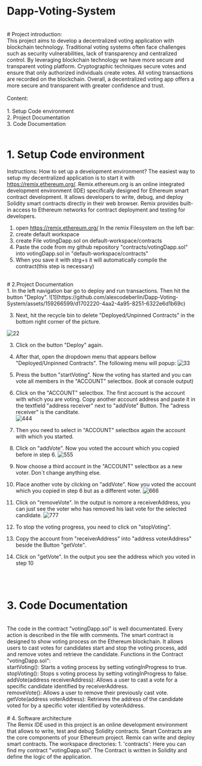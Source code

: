 # Dapp-Voting-System
<br> 
# Project introduction:<br> 
This project aims to develop a decentralized voting application with blockchain technology. Traditional voting systems often face challenges such as security vulnerabilities, lack of transparency and centralized control. By leveraging blockchain technology we have more secure and transparent voting platform. Cryptographic techniques secure votes and ensure that only authorized individuals create votes. All voting transactions are recorded on the blockchain. Overall, a decentralized voting app offers a more secure and transparent with greater confidence and trust.
<br> <br>  
Content:<br> <br> 
1. Setup Code environment <br> 
2. Project Documentation <br> 
3. Code Documentation<br> 
<br> 

# 1. Setup Code environment<br> 

Instructions: How to set up a development environment?
The easiest way to setup my decentralized application is to start it with https://remix.ethereum.org/. Remix.ethereum.org is an online integrated development environment (IDE) specifically designed for Ethereum smart         contract development. It allows developers to write, debug, and deploy Solidity smart contracts directly in their web browser. Remix provides built-in access to Ethereum networks for contract deployment and testing for       developers.
1. open https://remix.ethereum.org/
      In the remix Filesystem on the left bar:
3. create default workspace
4. create File votingDapp.sol on default-workspace/contracts
5. Paste the code from my github repository "contracts/votingDapp.sol" into votingDapp.sol in "default-workspace/contracts"
6. When you save it with strg+s it will automatically compile the contract(this step is necessary)
<br> 
# 2.Project Documentation<br> 
1. In the left navigation bar go to deploy and run transactions. Then hit the button "Deploy".
![1](https://github.com/alexcodeberlin/Dapp-Voting-System/assets/159266599/d1702220-4aa2-4a95-8251-6322e6d1b69c)


3. Next, hit the recycle bin to delete "Deployed/Unpinned Contracts" in the bottom right corner of the picture.

![22](https://github.com/alexcodeberlin/Dapp-Voting-System/assets/159266599/37ac6c76-01f3-468e-a3b2-5e8e1b16e4bf)


3. Click on the button "Deploy" again.
4. After that, open the dropdown menu that appears bellow "Deployed/Unpinned Contracts". The following menu will popup:
![33](https://github.com/alexcodeberlin/Dapp-Voting-System/assets/159266599/2653c03b-8d11-4c34-a059-cd60fae70214)
5. Press the button "startVoting". Now the voting has started and you can vote all members in the "ACCOUNT" selectbox. (look at console output)
6. Click on the "ACCOUNT" selectbox. The first account is the account with which you are voting. Copy another account address and paste it in the textfield "address receiver" next to "addVote" Button. The "adress receiver" is the canditate.  
![444](https://github.com/alexcodeberlin/Dapp-Voting-System/assets/159266599/fb00ce68-9cc5-474d-8bcb-839c1bc6f6ff)
7. Then you need to select in "ACCOUNT" selectbox again the account with which you started.

8. Click on "addVote". Now you voted the account which you copied before in step 6.
![555](https://github.com/alexcodeberlin/Dapp-Voting-System/assets/159266599/b4ea7f70-97af-479e-a5f5-dd34ea469a56)
9. Now choose a third account in the "ACCOUNT" selectbox as a new voter. Don´t change anything else.

10. Place another vote by clicking on "addVote". Now you voted the account which you copied in step 6 but as a different voter.
![666](https://github.com/alexcodeberlin/Dapp-Voting-System/assets/159266599/bbb1764a-f356-4e66-b272-34014eb9fb16)
11. Click on "removeVote". In the output is nomore a receiverAddress, you can just see the voter who has removed his last vote for the selected candidate.
![777](https://github.com/alexcodeberlin/Dapp-Voting-System/assets/159266599/f2766eb3-2bcb-4a7b-8991-0cb1869d7101)
12. To stop the voting progress, you need to click on "stopVoting".

13. Copy the account from "receiverAddress" into "address voterAddress" beside the Button "getVote".
    
14. Click on "getVote". In the output you see the address which you voted in step 10

<br> <br> 
# 3. Code Documentation
<br> 
The code in the contract "votingDapp.sol" is well documentated. Every action is described in the file with comments. The smart contract is designed to show voting process on the Ethereum blockchain. It allows users to cast votes for candidates start and stop the voting process, add and remove votes and retrieve the candidate. 
Functions in the Contract "votingDapp.sol": <br> 
startVoting(): Starts a voting process by setting votingInProgress to true. <br> 
stopVoting(): Stops s voting process by setting votingInProgress to false.  <br> 
addVote(address receiverAddress): Allows a user to cast a vote for a specific candidate identified by receiverAddress. <br> 
removeVote(): Allows a user to remove their previously cast vote. <br> 
getVote(address voterAddress): Retrieves the address of the candidate voted for by a specific voter identified by voterAddress.
 <br> 
<br> 
# 4. Software architecture
<br> 
The Remix IDE used in this project is an online development environment that allows to write, test and debug Solidity contracts. Smart Contracts are the core components of your Ethereum project. Remix can write and deploy smart contracts. 
The workspace directories:
1. 'contracts': Here you can find my contract "votingDapp.sol".
   The Contract is written in Solidity and define the logic of the application.
   






